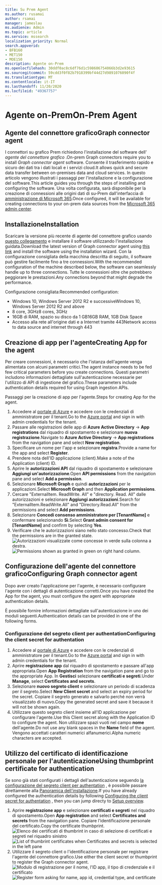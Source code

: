 ```yaml
---
title: Su Prem Agent
ms.author: rusamai
author: rsamai
manager: jameslau
ms.audience: Admin
ms.topic: article
ms.service: mssearch
localization_priority: Normal
search.appverid:
- BFB160
- MET150
- MOE150
description: Agente on-Prem
ms.openlocfilehash: 30ddf0ac8c6df76d1c598606754066b3d2e93615
ms.sourcegitcommit: 59cdd3f0f82b7918399bf44d27d9891076090f4f
ms.translationtype: MT
ms.contentlocale: it-IT
ms.lasthandoff: 11/20/2020
ms.locfileid: "49367757"
---
```

# <a name="on-prem-agent"></a><span data-ttu-id="2e827-103">Agente on-Prem</span><span class="sxs-lookup"><span data-stu-id="2e827-103">On-Prem Agent</span></span>

## <a name="graph-connector-agent"></a><span data-ttu-id="2e827-104">Agente del connettore grafico</span><span class="sxs-lookup"><span data-stu-id="2e827-104">Graph connector agent</span></span>

<span data-ttu-id="2e827-105">I connettori su grafico Prem richiedono l'installazione del software dell' *agente del connettore grafico* .</span><span class="sxs-lookup"><span data-stu-id="2e827-105">On-prem Graph connectors require you to install *Graph connector agent* software.</span></span> <span data-ttu-id="2e827-106">Consente il trasferimento rapido e sicuro dei dati tra i dati locali e i servizi cloud.</span><span class="sxs-lookup"><span data-stu-id="2e827-106">It allows quick and secure data transfer between on-premises data and cloud services.</span></span> <span data-ttu-id="2e827-107">In questo articolo vengono illustrati i passaggi per l'installazione e la configurazione del software.</span><span class="sxs-lookup"><span data-stu-id="2e827-107">This article guides you through the steps of installing and configuring the software.</span></span> <span data-ttu-id="2e827-108">Una volta configurata, sarà disponibile per la creazione di connessioni alle origini dati di su-Prem dall'interfaccia di [amministrazione di Microsoft 365](https://admin.microsoft.com).</span><span class="sxs-lookup"><span data-stu-id="2e827-108">Once configured, it will be available for creating connections to your on-prem data sources from the [Microsoft 365 admin center](https://admin.microsoft.com).</span></span>

## <a name="installation"></a><span data-ttu-id="2e827-109">Installazione</span><span class="sxs-lookup"><span data-stu-id="2e827-109">Installation</span></span>

<span data-ttu-id="2e827-110">Scaricare la versione più recente di agente del connettore grafico usando [questo collegamento](https://download.microsoft.com/download/d/d/e/dde18236-9c67-437d-a864-894a0a888ef2/AgentPackage.msi) e installare il software utilizzando l'installazione guidata.</span><span class="sxs-lookup"><span data-stu-id="2e827-110">Download the latest version of Graph connector agent using [this link](https://download.microsoft.com/download/d/d/e/dde18236-9c67-437d-a864-894a0a888ef2/AgentPackage.msi) and install the software using the installation wizard.</span></span> <span data-ttu-id="2e827-111">Con la configurazione consigliata della macchina descritta di seguito, il software può gestire facilmente fino a tre connessioni.</span><span class="sxs-lookup"><span data-stu-id="2e827-111">With the recommended configuration of the machine described below, the software can seamlessly handle up to three connections.</span></span> <span data-ttu-id="2e827-112">Tutte le connessioni oltre che potrebbero peggiorare le prestazioni.</span><span class="sxs-lookup"><span data-stu-id="2e827-112">Any connections beyond that might degrade the performance.</span></span>

<span data-ttu-id="2e827-113">Configurazione consigliata:</span><span class="sxs-lookup"><span data-stu-id="2e827-113">Recommended configuration:</span></span>

* <span data-ttu-id="2e827-114">Windows 10, Windows Server 2012 R2 e successive</span><span class="sxs-lookup"><span data-stu-id="2e827-114">Windows 10, Windows Server 2012 R2 and above</span></span>
* <span data-ttu-id="2e827-115">8 core, 3GHz</span><span class="sxs-lookup"><span data-stu-id="2e827-115">8 cores, 3GHz</span></span>
* <span data-ttu-id="2e827-116">16GB di RAM, spazio su disco da 1 GB</span><span class="sxs-lookup"><span data-stu-id="2e827-116">16GB RAM, 1GB Disk Space</span></span>
* <span data-ttu-id="2e827-117">Accesso alla rete all'origine dati e a Internet tramite 443</span><span class="sxs-lookup"><span data-stu-id="2e827-117">Network access to data source and internet through 443</span></span>

## <a name="creating-app-for-the-agent"></a><span data-ttu-id="2e827-118">Creazione di app per l'agente</span><span class="sxs-lookup"><span data-stu-id="2e827-118">Creating App for the agent</span></span>  

<span data-ttu-id="2e827-119">Per creare connessioni, è necessario che l'istanza dell'agente venga alimentata con alcuni parametri critici.</span><span class="sxs-lookup"><span data-stu-id="2e827-119">The agent instance needs to be fed few critical parameters before you create connections.</span></span> <span data-ttu-id="2e827-120">Questi parametri includono informazioni dettagliate sull'autenticazione necessarie per l'utilizzo di API di ingestione del grafico.</span><span class="sxs-lookup"><span data-stu-id="2e827-120">These parameters include authentication details required for using Graph ingestion APIs.</span></span>  

<span data-ttu-id="2e827-121">Passaggi per la creazione di app per l'agente.</span><span class="sxs-lookup"><span data-stu-id="2e827-121">Steps for creating App for the agent.</span></span>

1. <span data-ttu-id="2e827-122">Accedere al [portale di Azure](https://portal.azure.com) e accedere con le credenziali di amministratore per il tenant.</span><span class="sxs-lookup"><span data-stu-id="2e827-122">Go to the [Azure portal](https://portal.azure.com) and sign in with admin credentials for the tenant.</span></span>
2. <span data-ttu-id="2e827-123">Passare alle registrazioni delle app di **Azure Active Directory**  ->  **App registrations** dal riquadro di spostamento e selezionare **nuova registrazione**.</span><span class="sxs-lookup"><span data-stu-id="2e827-123">Navigate to **Azure Active Directory** -> **App registrations** from the navigation pane and select **New registration**.</span></span>
3. <span data-ttu-id="2e827-124">Specificare un nome per l'app e selezionare **registra**.</span><span class="sxs-lookup"><span data-stu-id="2e827-124">Provide a name for the app and select **Register**.</span></span>
4. <span data-ttu-id="2e827-125">Prendere nota dell'ID applicazione (client).</span><span class="sxs-lookup"><span data-stu-id="2e827-125">Make a note of the Application (client) ID.</span></span>
5. <span data-ttu-id="2e827-126">Aprire le **autorizzazioni API** dal riquadro di spostamento e selezionare **Aggiungi un'autorizzazione**.</span><span class="sxs-lookup"><span data-stu-id="2e827-126">Open **API permissions** from the navigation pane and select **Add a permission**.</span></span>
6. <span data-ttu-id="2e827-127">Selezionare **Microsoft Graph** e quindi **autorizzazioni** per le applicazioni.</span><span class="sxs-lookup"><span data-stu-id="2e827-127">Select **Microsoft Graph** and then **Application permissions**.</span></span>
7. <span data-ttu-id="2e827-128">Cercare "ExternalItem. ReadWrite. All" e "directory. Read. All" dalle autorizzazioni e selezionare **Aggiungi autorizzazioni**.</span><span class="sxs-lookup"><span data-stu-id="2e827-128">Search for "ExternalItem.ReadWrite.All" and "Directory.Read.All" from the permissions and select **Add permissions**.</span></span>
8. <span data-ttu-id="2e827-129">Selezionare **Concedi consenso amministratore per [TenantName]** e confermare selezionando **Sì**.</span><span class="sxs-lookup"><span data-stu-id="2e827-129">Select **Grant admin consent for [TenantName]** and confirm by selecting **Yes**.</span></span>
9. <span data-ttu-id="2e827-130">Verificare che le autorizzazioni siano nello stato concesso.</span><span class="sxs-lookup"><span data-stu-id="2e827-130">Check that the permissions are in the granted state.</span></span>
     <span data-ttu-id="2e827-131">![Autorizzazioni visualizzate come concesse in verde sulla colonna a destra.](media/onprem-agent/granted-state.png)</span><span class="sxs-lookup"><span data-stu-id="2e827-131">![Permissions shown as granted in green on right hand column.](media/onprem-agent/granted-state.png)</span></span>

## <a name="configuring-graph-connector-agent"></a><span data-ttu-id="2e827-132">Configurazione dell'agente del connettore grafico</span><span class="sxs-lookup"><span data-stu-id="2e827-132">Configuring Graph connector agent</span></span>

<span data-ttu-id="2e827-133">Dopo aver creato l'applicazione per l'agente, è necessario configurare l'agente con i dettagli di autenticazione corretti.</span><span class="sxs-lookup"><span data-stu-id="2e827-133">Once you have created the App for the agent, you must configure the agent with appropriate authentication details.</span></span>

<span data-ttu-id="2e827-134">È possibile fornire informazioni dettagliate sull'autenticazione in uno dei moduli seguenti.</span><span class="sxs-lookup"><span data-stu-id="2e827-134">Authentication details can be provided in one of the following forms.</span></span>

### <a name="configuring-the-client-secret-for-authentation"></a><span data-ttu-id="2e827-135">Configurazione del segreto client per authentation</span><span class="sxs-lookup"><span data-stu-id="2e827-135">Configuring the client secret for authentation</span></span>

1. <span data-ttu-id="2e827-136">Accedere al [portale di Azure](https://portal.azure.com) e accedere con le credenziali di amministratore per il tenant.</span><span class="sxs-lookup"><span data-stu-id="2e827-136">Go to the [Azure portal](https://portal.azure.com) and sign in with admin credentials for the tenant.</span></span>
2. <span data-ttu-id="2e827-137">Aprire **registrazione app** dal riquadro di spostamento e passare all'app appropriata.</span><span class="sxs-lookup"><span data-stu-id="2e827-137">Open **App Registration** from the navigation pane and go to the appropriate App.</span></span> <span data-ttu-id="2e827-138">In **Gestisci** selezionare **certificati e segreti**.</span><span class="sxs-lookup"><span data-stu-id="2e827-138">Under **Manage**, select **Certificates and secrets**.</span></span>
3. <span data-ttu-id="2e827-139">Selezionare **nuovo segreto client** e selezionare un periodo di scadenza per il segreto.</span><span class="sxs-lookup"><span data-stu-id="2e827-139">Select **New Client secret** and select an expiry period for the secret.</span></span> <span data-ttu-id="2e827-140">Copiare il segreto generato e salvarlo perché non verrà visualizzato di nuovo.</span><span class="sxs-lookup"><span data-stu-id="2e827-140">Copy the generated secret and save it because it will not be shown again.</span></span>
4. <span data-ttu-id="2e827-141">Utilizzare questo segreto client insieme all'ID applicazione per configurare l'agente.</span><span class="sxs-lookup"><span data-stu-id="2e827-141">Use this Client secret along with the Application ID to configure the agent.</span></span> <span data-ttu-id="2e827-142">Non utilizzare spazi vuoti nel campo **nome** dell'agente.</span><span class="sxs-lookup"><span data-stu-id="2e827-142">Do not use any blank spaces in the **Name** field of the agent.</span></span> <span data-ttu-id="2e827-143">Vengono accettati caratteri numerici alfanumerici.</span><span class="sxs-lookup"><span data-stu-id="2e827-143">Alpha numeric characters are accepted.</span></span>

## <a name="using-thumbprint-certificate-for-authentication"></a><span data-ttu-id="2e827-144">Utilizzo del certificato di identificazione personale per l'autenticazione</span><span class="sxs-lookup"><span data-stu-id="2e827-144">Using thumbprint certificate for authentication</span></span>

<span data-ttu-id="2e827-145">Se sono già stati configurati i dettagli dell'autenticazione seguendo [la configurazione del segreto client per authentation](#Configuring-the-client-secret-for-authentication) , è possibile passare direttamente alla [Panoramica dell'installazione](configure-connector.md).</span><span class="sxs-lookup"><span data-stu-id="2e827-145">If you have already configured the authentication details by following [Configuring the client secret for authentation](#Configuring-the-client-secret-for-authentication) , then you can jump directy to [Setup overview](configure-connector.md).</span></span>

1. <span data-ttu-id="2e827-146">Aprire **registrazione app** e selezionare **certificati e segreti** nel riquadro di spostamento.</span><span class="sxs-lookup"><span data-stu-id="2e827-146">Open **App registration** and select **Certificates and secrets** from the navigation pane.</span></span> <span data-ttu-id="2e827-147">Copiare l'identificazione personale del certificato.</span><span class="sxs-lookup"><span data-stu-id="2e827-147">Copy the certificate thumbprint.</span></span>
<span data-ttu-id="2e827-148">![Elenco dei certificati di thumbrint in caso di selezione di certificati e segreti nel riquadro sinistro](media/onprem-agent/certificates.png)</span><span class="sxs-lookup"><span data-stu-id="2e827-148">![List of thumbrint certificates when Certificates and secrets is selected in the left pane](media/onprem-agent/certificates.png)</span></span>
2. <span data-ttu-id="2e827-149">Utilizzare il segreto client o l'identificazione personale per registrare l'agente del connettore grafico.</span><span class="sxs-lookup"><span data-stu-id="2e827-149">Use either the client secret or thumbprint to register the Graph connector agent.</span></span>
<span data-ttu-id="2e827-150">![Modulo di registrazione per il nome, l'ID app, il tipo di credenziale e il certificato](media/onprem-agent/register.png)</span><span class="sxs-lookup"><span data-stu-id="2e827-150">![Register form asking for name, app id, credential type, and certificate](media/onprem-agent/register.png)</span></span>
